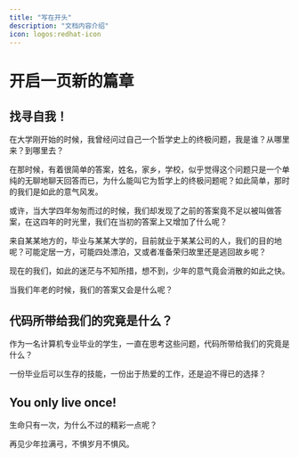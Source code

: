 ```yaml
---
title: "写在开头"
description: "文档内容介绍"
icon: logos:redhat-icon
---
```

# 开启一页新的篇章

## 找寻自我！

在大学刚开始的时候，我曾经问过自己一个哲学史上的终极问题，我是谁？从哪里来？到哪里去？

在那时候，有着很简单的答案，姓名，家乡，学校，似乎觉得这个问题只是一个单纯的无聊地聊天回答而已，为什么能叫它为哲学上的终极问题呢？如此简单，那时的我们是如此的意气风发。

或许，当大学四年匆匆而过的时候，我们却发现了之前的答案竟不足以被叫做答案，在这四年的时光里，我们在当初的答案上又增加了什么呢？

来自某某地方的，毕业与某某大学的，目前就业于某某公司的人，我们的目的地呢？可能定居一方，可能四处漂泊，又或者准备荣归故里还是逃回故乡呢？

现在的我们，如此的迷茫与不知所措，想不到，少年的意气竟会消散的如此之快。

当我们年老的时候，我们的答案又会是什么呢？

## 代码所带给我们的究竟是什么？

作为一名计算机专业毕业的学生，一直在思考这些问题，代码所带给我们的究竟是什么？

一份毕业后可以生存的技能，一份出于热爱的工作，还是迫不得已的选择？

## You only live once!

生命只有一次，为什么不过的精彩一点呢？

再见少年拉满弓，不惧岁月不惧风。